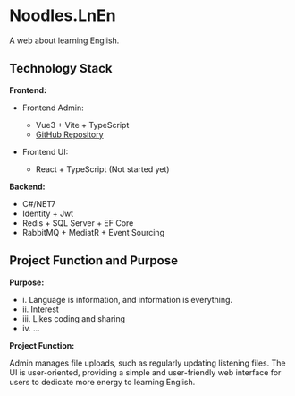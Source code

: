 # Noodles.LnEn
A web about learning English.

## Technology Stack

**Frontend:**

- Frontend Admin:
  - Vue3 + Vite + TypeScript
  - [GitHub Repository](https://github.com/SYYYanyangyu/Noodles.LearnEnFront/tree/master)

- Frontend UI:
  - React + TypeScript (Not started yet)

**Backend:**

- C#/NET7
- Identity + Jwt
- Redis + SQL Server + EF Core
- RabbitMQ + MediatR + Event Sourcing

## Project Function and Purpose

**Purpose:**

  - i. Language is information, and information is everything.
  - ii. Interest
  - iii. Likes coding and sharing
  - iv. ...

**Project Function:**

Admin manages file uploads, such as regularly updating listening files. The UI is user-oriented, providing a simple and user-friendly web interface for users to dedicate more energy to learning English.
